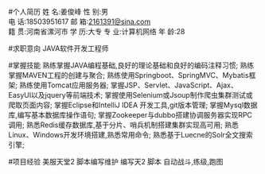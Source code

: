 #个人简历
姓	名:姜俊峰
性	别:男		
电	话:18503951617
邮	箱:2161391@sina.com	
籍	贯:河南省漯河市
学	历:大专
专	业:计算机网络
年	龄:28	

#求职意向
JAVA软件开发工程师

#掌握技能
熟练掌握JAVA编程基础,良好的理论基础和良好的编码注释习惯;
熟练掌握MAVEN工程的创建与聚合;
熟练使用Springboot、SpringMVC、Mybatis框架;
熟练使用Tomcat应用服务器;
掌握JSP、Servlet、JavaScript、Ajax、EasyUI以及jquery等前端技术;
掌握使用Selenium或Jsoup制作爬虫集群测试或爬取页面内容;
掌握Eclipse和IntelliJ IDEA 开发工具,git版本管理;
掌握Mysql数据库,编写基本数据库操作语句;
掌握Zookeeper与dubbo搭建协调服务器实现RPC调用;
熟悉Redis缓存数据库,基于分片、哨兵机制搭建集群实现高可用;
熟悉Linux、Windows开发环境搭建,熟悉常用命令;
熟悉基于Luecne的Solr全文搜索引擎;

#项目经验
美服天堂2 脚本编写维护
编写天2 脚本 
自动战斗,练级,跑图
